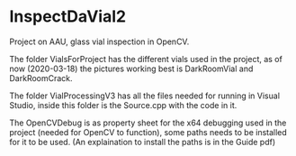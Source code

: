 # InspectDaVial2
Project on AAU, glass vial inspection in OpenCV.

The folder VialsForProject has the different vials used in the project, as of now (2020-03-18) the pictures working best is DarkRoomVial and DarkRoomCrack. 

The folder VialProcessingV3 has all the files needed for running in Visual Studio, inside this folder is the Source.cpp with the code in it.

The OpenCVDebug is as property sheet for the x64 debugging used in the project (needed for OpenCV to function), some paths needs to be installed for it to be used. (An explaination to install the paths is in the Guide pdf)
